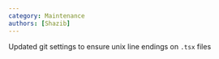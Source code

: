 ```yaml
---
category: Maintenance
authors: [Shazib]
---
```


Updated git settings to ensure unix line endings on `.tsx` files
